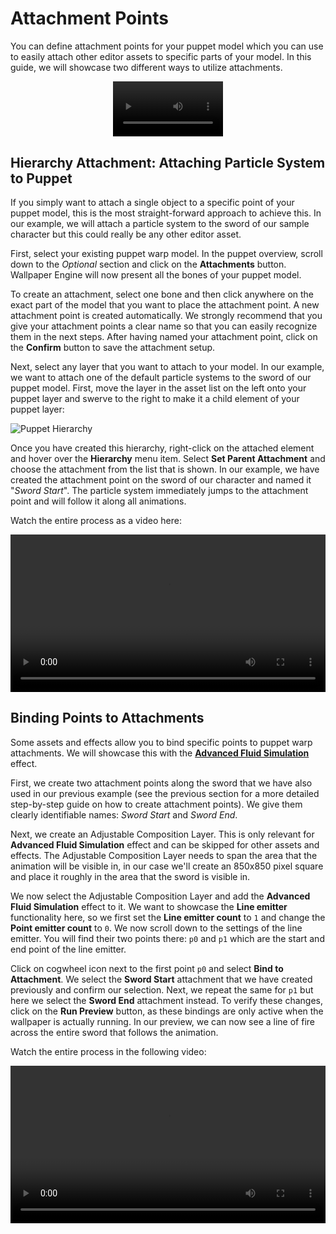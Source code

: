 # Attachment Points

You can define attachment points for your puppet model which you can use to easily attach other editor assets to specific parts of your model. In this guide, we will showcase two different ways to utilize attachments.

<video width="35%" style="margin:0 auto;display:block;" controls autoplay loop>
  <source src="/videos/puppet_attach_sample.mp4" type="video/mp4">
  Your browser does not support the video tag.
</video>

## Hierarchy Attachment: Attaching Particle System to Puppet

If you simply want to attach a single object to a specific point of your puppet model, this is the most straight-forward approach to achieve this. In our example, we will attach a particle system to the sword of our sample character but this could really be any other editor asset.

First, select your existing puppet warp model. In the puppet overview, scroll down to the *Optional* section and click on the **Attachments** button. Wallpaper Engine will now present all the bones of your puppet model.

To create an attachment, select one bone and then click anywhere on the exact part of the model that you want to place the attachment point. A new attachment point is created automatically. We strongly recommend that you give your attachment points a clear name so that you can easily recognize them in the next steps. After having named your attachment point, click on the **Confirm** button to save the attachment setup.

Next, select any layer that you want to attach to your model. In our example, we want to attach one of the default particle systems to the sword of our puppet model. First, move the layer in the asset list on the left onto your puppet layer and swerve to the right to make it a child element of your puppet layer:

![Puppet Hierarchy](/img/puppet-warp/puppet_attach_hierarchy.png)

Once you have created this hierarchy, right-click on the attached element and hover over the **Hierarchy** menu item. Select **Set Parent Attachment** and choose the attachment from the list that is shown. In our example, we have created the attachment point on the sword of our character and named it "*Sword Start*". The particle system immediately jumps to the attachment point and will follow it along all animations.

Watch the entire process as a video here:

<video width="100%" controls>
  <source src="/videos/puppet_attach_single.mp4" type="video/mp4">
  Your browser does not support the video tag.
</video>

## Binding Points to Attachments

Some assets and effects allow you to bind specific points to puppet warp attachments. We will showcase this with the [**Advanced Fluid Simulation**](/en/scene/effects/effect/advancedfluidsimulation.html) effect.

First, we create two attachment points along the sword that we have also used in our previous example (see the previous section for a more detailed step-by-step guide on how to create attachment points). We give them clearly identifiable names: *Sword Start* and *Sword End*.

Next, we create an Adjustable Composition Layer. This is only relevant for **Advanced Fluid Simulation** effect and can be skipped for other assets and effects. The Adjustable Composition Layer needs to span the area that the animation will be visible in, in our case we'll create an 850x850 pixel square and place it roughly in the area that the sword is visible in.

We now select the Adjustable Composition Layer and add the **Advanced Fluid Simulation** effect to it. We want to showcase the **Line emitter** functionality here, so we first set the **Line emitter count** to `1` and change the **Point emitter count** to `0`. We now scroll down to the settings of the line emitter. You will find their two points there: `p0` and `p1` which are the start and end point of the line emitter.

Click on cogwheel icon next to the first point `p0` and select **Bind to Attachment**. We select the **Sword Start** attachment that we have created previously and confirm our selection. Next, we repeat the same for `p1` but here we select the **Sword End** attachment instead. To verify these changes, click on the **Run Preview** button, as these bindings are only active when the wallpaper is actually running. In our preview, we can now see a line of fire across the entire sword that follows the animation.

Watch the entire process in the following video:

<video width="100%" controls>
  <source src="/videos/puppet_attach_multiple.mp4" type="video/mp4">
  Your browser does not support the video tag.
</video>